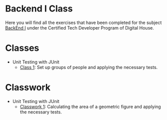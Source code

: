 # Backend I Class
Here you will find all the exercises that have been completed for the subject [BackEnd I]( ) under the Certified Tech Developer Program of Digital House.

# Classes
- Unit Testing with JUnit
   - [Class 1]( ): Set up groups of people and applying the necessary tests.

# Classwork
- Unit Testing with JUnit
   - [Classwork 1]( ): Calculating the area of a geometric figure and applying the necessary tests.

